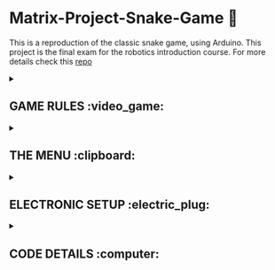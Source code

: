 # Matrix-Project-Snake-Game :snake:

This is a reproduction of the classic snake game, using Arduino.
This project is the final exam for the robotics introduction course. For more details check this [repo](https://github.com/alexion2001/IntroductionToRobotics)


<details>
<summary><h2>GAME RULES :video_game:</h2> </summary>
<br>
      
## Game info :speech_balloon:

The objective of the snake is to eat the food :pizza: to get the highest high score possible. The food offers different points depending on the difficulty chosen by the player. The game ends when the snake bites its tail (in any difficulty mode) or touches a bomb :boom: (in hard mode only).

## Game difficulty levels

> <h4>:one: Easy mode</h4>
> The speed of the snake is constant and the food blink at a regular interval. The score increases by 1 point for each food eaten.
  
> <h4>:two: Medium mode</h4>
> The speed of the snake is higher than in easy mode. The score increases by 2 points for each food eaten.
      
> <h4>:three: Hard mode</h4>
> The speed of the snake is higher than in easy mode ( same as in medium mode) and we have bombs :bomb:. The bombs blink faster than the food, and if the snake eat 
> them it dies. The score increases by 3 points for each food eaten.

      
###  In game mode, difficulty: easy
      
![WhatsApp Image 2022-12-18 at 15 43 14](https://user-images.githubusercontent.com/96074975/208301657-e4196fb9-ec1e-4674-8511-8f62b3a38651.jpg)

 
#  :ant: Bugs in game mode

- Sometimes, during the game, random points light up (don't blink), but don't affect the game. They don't represent food or bombs. If the snake collects them, they turn off and do not affect the score. Reason for this bug: unknown.

- There is a little lag between the joystick and the movement of the snake.  Reason for this bug: too much time passes between reading the input from the joystick and the command to move the snake (requires code improvement).
      
</details>


<details>
<summary><h2>THE MENU :clipboard:</h2> </summary>
<br>
      
You can move through the menu using the joystick up and down. To enter an option press the joystick.

> <h4>Main Menu :bookmark_tabs:</h4>

      - Start game
      - Highscore (top 5 scores)
      - Settings
      - Game info (how to play)
      - About (details about creator) 
  
> <h4>Settings submenus: 🔧 </h4>
      
 You can move through the setting menu using the joystick up and down and change the options by moving the joystick left and right. To enter an option press the joystick.
  
      - Level difficulty (Easy, Medium, Hard)
      - LCD contrast control
      - LCD brightness control
      - Matrix brightness control
      - Sounds ON or OFF
      - Reset highscore
      - Exit to main menu

      
</details>




<details>
<summary><h2>ELECTRONIC SETUP :electric_plug:</h2> </summary>
<br>
      
# Hardware components

* Arduino UNO
* 16x2 LCD
* 8x8 led matrix
* MAX7219 driver
* joystick
* 10UF electrolytic capacitor
* 104pF ceramic capacitor
* resistors

## Connecting the driver to Arduino

> Connection Table

| Max7219 Driver Pins | Arduino Pins |
|  :----:             |    :----:   |
| 4 (GND)             | GND       |
| 9 (GND)             | GND       |
| 18 (ISET)           | 5V, resistor  |
| 19 (V+)             | 5V      |
| 1 (DIN)             | 13     |
| 12 (LOAD/CS)        | 10       |
| 13 (CLK)            | 12      |

> Connection Electronic Schema

![driverToarduino](https://user-images.githubusercontent.com/96074975/208295625-f6f6c6ea-b6d9-4b5f-a627-e9f9b456835b.jpg)


## Connecting the driver to matrix

> Connection Table

to be verify

> Matrix Pins - Common Cathode

![matrix_rowCol](https://user-images.githubusercontent.com/96074975/208294894-3928c9a4-a4b3-4ace-8714-aa14d82cea7e.PNG)




## Connecting the LCD to Arduino

> Connection Table
    
      
<table>
<tr><td>

|Display Pin | Arduino Pin|
|  :----:             |    :----:   |
| VSS (1)             | GND       |
| VDD (2)             | 5V       |
| V0 (3)              | 11 |
| RS (4)              | 9      |
| RW (5)              | GND    |
| E (6)               | 8     |
| D0 (7)              |  not in use     |
| D1 (8)              |  not in use     |

</td><td>

|Display Pin | Arduino Pin |
|  :----:             |    :----:   |
| D2 (9)              |   not in use     |
| D3 (10)            |   not in use    |
| D4 (11)            |    7  |
| D5 (12)            |    6   |
| D6 (13)            |   5    |
| D7 (14)            |    4   |
| A (15)            |    3  |
| K (16)            | GND      |

</td></tr> </table>
      
      
      

> LCD Pins

![lsc_schema](https://user-images.githubusercontent.com/96074975/208295069-41e320fe-13fc-4fad-8a7b-00968cb27004.PNG)


## Connecting the joystick and buzzer to Arduino

> Connection Table
      
<h6> :bangbang: The buzzer is not working due to technical problems ! </h6>

<table>
<tr><th> Joystick </th><th> Buzzer </th></tr>
<tr><td>

|Joystick Pin|Arduino Pin  |
|--|--|
|VRx| A5|
|VRy| A4|
|SW| 2|
|GND| GND|
|VCC| 5V|
      

</td><td>

|Buzzer Pin|Arduino Pin | 
|--|--|
|5V|not in use|
|GND|GND + 100 Ohm resistor|

</td></tr> </table>
 
      
> Joystick Schema      
      
![image](https://user-images.githubusercontent.com/96074975/208296958-ff794ba5-0350-40bf-bc90-1bfbba4a354f.png)


## Setup pictures
      
The connections between the components are made through soldering, on a prototype board. The components were placed on the board with pin strips.
      
 ![setup](https://user-images.githubusercontent.com/96074975/208300730-135f8182-d648-4067-84a8-8c646473baee.jpg)

      
      
</details>

<details>
<summary><h2>CODE DETAILS :computer:</h2> </summary>
<br>
      
## Used libraries :books:
      
      - LiquidCrystal.h (for LCD control)
      - LedControl.h (for matrix control)
      - EEPROM.h (for memory)

## Memory addresses used for EEPROM :floppy_disk:



![WhatsApp Image 2022-12-17 at 20 41 41](https://user-images.githubusercontent.com/96074975/208257029-43b06598-6802-4778-8fac-8d28ef2cddfc.jpg)


## Matrix Animation :high_brightness:
      
> 1. Geeting Message Matrix Animation

![snake](https://user-images.githubusercontent.com/96074975/208298769-c5c10da5-62a4-4385-91e6-cd17472953f7.png)

      
> 2. Main Menu Matrix Animation
      
![image](https://user-images.githubusercontent.com/96074975/208298363-688ab317-6f7b-4267-ba4f-81242ada9b31.png)
      
> 3. Settings Menu Matrix Animation

![image](https://user-images.githubusercontent.com/96074975/208303451-4f75b9fb-8be3-4df0-a693-d3db6b45671f.png)

> 4. Starting Game Matrix Animation
      
![image](https://user-images.githubusercontent.com/96074975/208304523-6a1dc90b-ca04-4d47-87ee-242b7dc76d57.png)

      
> 5. Game Over Matrix Animation
      
![image](https://user-images.githubusercontent.com/96074975/208302842-89797a53-4a49-4b8f-aa38-76fdf0a3d3c7.png)
      

> 6. New Highscore Matrix Animation
      
![image](https://user-images.githubusercontent.com/96074975/208303957-ba847601-91e6-4bf7-bede-20289d911738.png)


</details>




